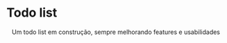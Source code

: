 # Todo list
<p align="center">Um todo list em construção, sempre melhorando features e usabilidades</p>